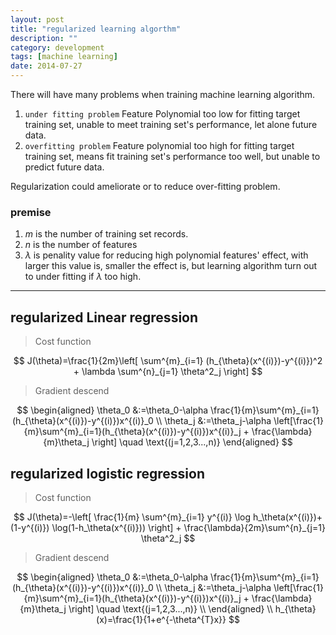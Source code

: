 ```yaml
---
layout: post
title: "regularized learning algorthm"
description: ""
category: development
tags: [machine learning]
date: 2014-07-27
---
```

<script type="text/javascript" src="http://cdn.mathjax.org/mathjax/latest/MathJax.js?config=TeX-AMS-MML_HTMLorMML"></script>
<script type="text/x-mathjax-config">
MathJax.Hub.Config({
  tex2jax: {
    inlineMath: [['$','$'], ['\\(','\\)']],
    displayMath: [['$$','$$'], ['\[','\]']],
    processEscapes: true,
    processEnvironments: true,
    skipTags: ['script', 'noscript', 'style', 'textarea', 'pre'],
    TeX: { equationNumbers: { autoNumber: "AMS" },
         extensions: ["AMSmath.js", "AMSsymbols.js"] }
  }});
</script>

There will have many problems when training machine learning algorithm.  

1. `under fitting problem`
    Feature Polynomial too low for fitting target training set, unable to meet training set's performance, let alone future data.  
2. `overfitting problem`
    Feature polynomial too high for fitting target training set, means fit training set's performance too well, but unable to predict future data.  


Regularization could ameliorate or to reduce over-fitting problem.  

### premise
1. $m$ is the number of training set records.
2. $n$ is the number of features
3. $\lambda$ is penality value for reducing high polynomial features' effect, with larger this value is, smaller the effect is, but learning algorithm turn out to under fitting if $\lambda$ too high.



--------

## regularized Linear regression

>Cost function

$$
J(\theta)=\frac{1}{2m}\left[ \sum^{m}_{i=1} (h_{\theta}(x^{(i)})-y^{(i)})^2 + \lambda \sum^{n}_{j=1} \theta^2_j  \right]
$$

>Gradient descend

$$
\begin{aligned}
\theta_0 &:=\theta_0-\alpha \frac{1}{m}\sum^{m}_{i=1}(h_{\theta}(x^{(i)})-y^{(i)})x^{(i)}_0 \\
\theta_j &:=\theta_j-\alpha \left[\frac{1}{m}\sum^{m}_{i=1}(h_{\theta}(x^{(i)})-y^{(i)})x^{(i)}_j + \frac{\lambda}{m}\theta_j \right] \quad \text{(j=1,2,3...,n)}
\end{aligned}
$$

## regularized logistic regression



>Cost function

$$
J(\theta)=-\left[ \frac{1}{m} \sum^{m}_{i=1} y^{(i)}  \log h_\theta(x^{(i)})+(1-y^{(i)}) \log(1-h_\theta(x^{(i)})) \right] + \frac{\lambda}{2m}\sum^{n}_{j=1} \theta^2_j
$$


>Gradient descend

$$
\begin{aligned}
\theta_0 &:=\theta_0-\alpha \frac{1}{m}\sum^{m}_{i=1}(h_{\theta}(x^{(i)})-y^{(i)})x^{(i)}_0 \\
\theta_j &:=\theta_j-\alpha \left[\frac{1}{m}\sum^{m}_{i=1}(h_{\theta}(x^{(i)})-y^{(i)})x^{(i)}_j + \frac{\lambda}{m}\theta_j \right] \quad \text{(j=1,2,3...,n)} \\
\end{aligned} \\
h_{\theta}(x)=\frac{1}{1+e^{-\theta^{T}x}}
$$
